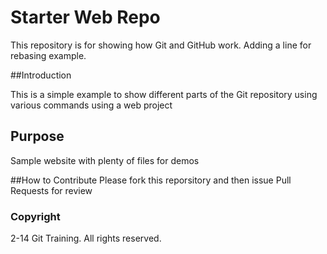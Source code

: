 # Starter Web Repo

This repository is for showing how Git and GitHub work. Adding a line for rebasing example.

##Introduction

This is a simple example to show different parts of the Git repository using various commands using a web project


## Purpose

Sample website with plenty of files for demos


##How to Contribute
Please fork this reporsitory and then issue Pull Requests for review


### Copyright
2-14 Git Training. All rights reserved.
